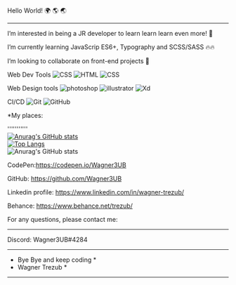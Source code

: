 Hello World! 🌍 🌎 🌏

------------

I’m interested in being a JR developer to learn learn learn even more! 🚀

I’m currently learning JavaScrip ES6+, Typography and SCSS/SASS 🔥🔥

I’m looking to collaborate on front-end projects 🤝

Web Dev Tools
![CSS](https://img.shields.io/badge/-CSS-1572B6?&logo=css3&logoColor=FFFFFF) ![HTML](https://img.shields.io/badge/-HTML-E34F26?&logo=html5&logoColor=FFFFFF) ![CSS](https://img.shields.io/badge/-JavaScript-F7DF1E?&logo=javascript&logoColor=FFFFFF) 

Web Design tools
![photoshop](https://img.shields.io/badge/-PS-31A8FF?&logo=adobephotoshop&logoColor=FFFFFF) ![illustrator](https://img.shields.io/badge/-Ai-FF9A00?&logo=adobeillustrator&logoColor=FFFFFF) ![Xd](https://img.shields.io/badge/-Xd-FF61F6?&logo=adobexd&logoColor=FFFFFF)

CI/CD
![Git](https://img.shields.io/badge/-Git-0000ff?&logo=git&logoColor=FFFFFF) ![GitHub](https://img.shields.io/badge/-GitHub-181717?&logo=GitHub&logoColor=FFFFFF)

*My places:

'''''''''''<br>
[![Anurag's GitHub stats](https://github-readme-stats.vercel.app/api?username=wagner3UB&theme=radical)](https://github.com/anuraghazra/github-readme-stats)<br>
[![Top Langs](https://github-readme-stats.vercel.app/api/top-langs/?username=wagner3UB&langs_count=8&theme=radical)](https://github.com/anuraghazra/github-readme-stats)<br>
![Anurag's GitHub stats](https://github-readme-stats.vercel.app/api?username=wagner3UB&show_icons=true&theme=radical)



CodePen:https://codepen.io/Wagner3UB

GitHub: https://github.com/Wagner3UB

Linkedin profile: https://www.linkedin.com/in/wagner-trezub/

Behance: https://www.behance.net/trezub/

For any questions, please contact me:

---------------------------------------

Discord: Wagner3UB#4284

 ***************************
 * Bye Bye and keep coding *
 * Wagner Trezub           *
 ***************************
